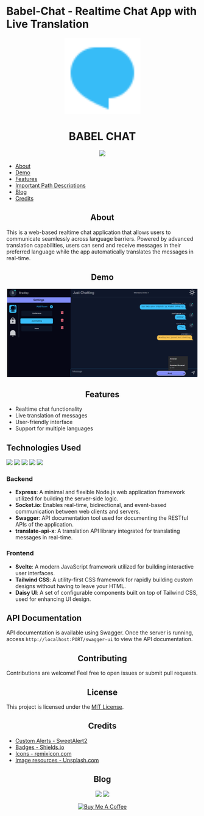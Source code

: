 # Babel-Chat - Realtime Chat App with Live Translation

<p align='center'>
<img width='200' src='./resources/chat.svg' />
</p>

<h1 align='center' color='blue'>BABEL CHAT</h1>

<p align="center">
    <a href="https://gitcraft.bradleygilden.tech">
    <img src="https://img.shields.io/badge/deployed_on_render-black?style=for-the-badge&logo=render&logoColor=white" />
    </a>
</p>

* [About](#about)
* [Demo](#demo)
* [Features](#features)
* [Important Path Descriptions](#important-path-descriptions)
* [Blog](#blog)
* [Credits](#credits)

<div align="center">

## About

</div>

This is a web-based realtime chat application that allows users to communicate seamlessly across language barriers. Powered by advanced translation capabilities, users can send and receive messages in their preferred language while the app automatically translates the messages in real-time.

<div align="center">

## Demo

<a href='https://www.youtube.com/watch?v=j_6HYnIJuzI'>
<img width='500' src='./resources/thumbnail.png'>
</a>

</div>

<div align="center">

## Features

</div>

- Realtime chat functionality
- Live translation of messages
- User-friendly interface
- Support for multiple languages

## Technologies Used

<img src='https://img.shields.io/badge/Svelte-4A4A55?style=for-the-badge&logo=svelte&logoColor=FF3E00'>
<img src='https://img.shields.io/badge/Express.js-404D59?style=for-the-badge'>
<img src='https://img.shields.io/badge/Node.js-43853D?style=for-the-badge&logo=node.js&logoColor=white'>
<img src='https://img.shields.io/badge/JavaScript-F7DF1E?style=for-the-badge&logo=javascript&logoColor=black'>
<img src='https://img.shields.io/badge/Tailwind_CSS-38B2AC?style=for-the-badge&logo=tailwind-css&logoColor=white'>

### Backend

- **Express**: A minimal and flexible Node.js web application framework utilized for building the server-side logic.
- **Socket.io**: Enables real-time, bidirectional, and event-based communication between web clients and servers.
- **Swagger**: API documentation tool used for documenting the RESTful APIs of the application.
- **translate-api-x**: A translation API library integrated for translating messages in real-time.

### Frontend

- **Svelte**: A modern JavaScript framework utilized for building interactive user interfaces.
- **Tailwind CSS**: A utility-first CSS framework for rapidly building custom designs without having to leave your HTML.
- **Daisy UI**: A set of configurable components built on top of Tailwind CSS, used for enhancing UI design.

## API Documentation

API documentation is available using Swagger. Once the server is running, access `http://localhost:PORT/swagger-ui` to view the API documentation.

<div align="center">

## Contributing

</div>

Contributions are welcome! Feel free to open issues or submit pull requests.

<div align="center">

## License

</div>

This project is licensed under the [MIT License](LICENSE).

<div align="center">

## Credits

</div>

* [Custom Alerts - SweetAlert2](https://sweetalert2.github.io/)
* [Badges - Shields.io](https://shields.io)
* [Icons - remixicon.com](https://remixicon.com)
* [Image resources - Unsplash.com](https://unsplash.com)


<div align="center">

## Blog

</div>
<p align="center">
    <img src="https://img.shields.io/badge/hashnode-2962ff?style=for-the-badge&logo=hashnode" />
    <img src="https://img.shields.io/badge/medium-black?style=for-the-badge&logo=medium" />
</p>
<p align="center">
<a href="https://www.buymeacoffee.com/comascript" target="_blank"><img src="https://cdn.buymeacoffee.com/buttons/v2/default-yellow.png" alt="Buy Me A Coffee" style="height: 60px !important;width: 217px !important;" ></a>
</p>
